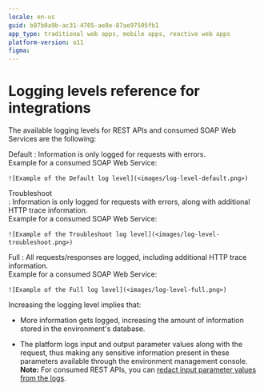 ```yaml
---
locale: en-us
guid: b87b0a9b-ac31-4705-ae8e-87ae97505fb1
app_type: traditional web apps, mobile apps, reactive web apps
platform-version: o11
figma: 
---
```


# Logging levels reference for integrations

The available logging levels for REST APIs and consumed SOAP Web Services are the following:

Default
:   Information is only logged for requests with errors.  
    Example for a consumed SOAP Web Service:

    ![Example of the Default log level](<images/log-level-default.png>)

Troubleshoot  
:   Information is only logged for requests with errors, along with additional HTTP trace information.  
    Example for a consumed SOAP Web Service:

    ![Example of the Troubleshoot log level](<images/log-level-troubleshoot.png>)

Full
:   All requests/responses are logged, including additional HTTP trace information.  
    Example for a consumed SOAP Web Service:

    ![Example of the Full log level](<images/log-level-full.png>)

Increasing the logging level implies that:

* More information gets logged, increasing the amount of information stored in the environment's database.

* The platform logs input and output parameter values along with the request, thus making any sensitive information present in these parameters available through the environment management console.  
**Note:** For consumed REST APIs, you can [redact input parameter values from the logs](rest/consume-rest-apis/redact-info-from-logs.md).
